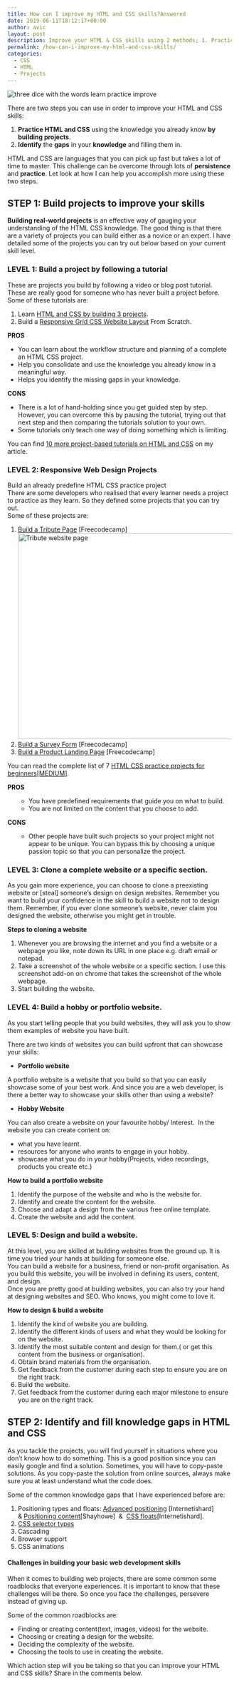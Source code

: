 ```yaml
---
title: How can I improve my HTML and CSS skills?Answered
date: 2019-08-11T18:12:17+00:00
author: avic
layout: post
description: Improve your HTML & CSS skills using 2 methods; 1. Practice HTML and CSS by building web projects. 2. Learn and solve challenges on the way.
permalink: /how-can-i-improve-my-html-and-css-skills/
categories:
  - CSS
  - HTML
  - Projects
---
```


<img class="aligncenter size-full wp-image-403" src="/public/08/practice-learn-improve.jpg" alt="three dice with the words learn practice improve"/>

There are two steps you can use in order to improve your HTML and CSS skills:
  
<ol>
    <li>
      <strong>Practice HTML and CSS</strong> using the knowledge you already know <strong>by building projects</strong>.
    </li>
    <li>
      <strong>Identify</strong> the <strong>gaps</strong> in your <strong>knowledge</strong> and filling them in.
    </li>
</ol>

HTML and CSS are languages that you can pick up fast but takes a lot of time to master. This challenge can be overcome through lots of **persistence** and **practice**. Let look at how I can help you accomplish more using these two steps.

<!--more-->

## STEP 1: Build projects to improve your skills

**Building real-world projects** is an effective way of gauging your understanding of the HTML CSS knowledge. The good thing is that there are a variety of projects you can build either as a novice or an expert. I have detailed some of the projects you can try out below based on your current skill level.

### LEVEL 1: Build a project by following a tutorial

These are projects you build by following a video or blog post tutorial. These are really good for someone who has never built a project before. Some of these tutorials are:

  <ol>
    <li>
      Learn <a href="https://www.udemy.com/learn-html-css-by-building-3-real-projects">HTML and CSS by building 3 projects</a>.
    </li>
    <li>
      Build a <a href="https://www.youtube.com/watch?v=moBhzSC455o">Responsive Grid CSS Website Layout</a> From Scratch.
    </li>
  </ol>

**PROS**


  <ul>
    <li>
      You can learn about the workflow structure and planning of a complete an HTML CSS project.
    </li>
    <li>
      Help you consolidate and use the knowledge you already know in a meaningful way.
    </li>
    <li>
      Helps you identify the missing gaps in your knowledge.
    </li>
  </ul>


**CONS**

  <ul>
    <li>
      There is a lot of hand-holding since you get guided step by step. However, you can overcome this by pausing the tutorial, trying out that next step and then comparing the tutorials solution to your own.
    </li>
    <li>
      Some tutorials only teach one way of doing something which is limiting.
    </li>
  </ul>

You can find [10 more project-based tutorials on HTML and CSS](https://learn.avicndugu.com/project-based-html-css-tutorials/) on my article.

### LEVEL 2: Responsive Web Design Projects

Build an already predefine HTML CSS practice project  
There are some developers who realised that every learner needs a project to practice as they learn. So they defined some projects that you can try out.  
Some of these projects are:

  <ol>
    <li>
      <a href="/html-projects-tribute-page/">Build a Tribute Page</a> [Freecodecamp]<img class="alignnone size-full" src="https://miro.medium.com/max/700/1*QMlF5qHP4J-LmHG0bFsRCA.png" alt="Tribute website page" width="700" height="462" />
    </li>
    <li>
      <a href="https://learn.freecodecamp.org/responsive-web-design/responsive-web-design-projects/build-a-survey-form">Build a Survey Form</a> [Freecodecamp]
    </li>
    <li>
      <a href="https://learn.freecodecamp.org/responsive-web-design/responsive-web-design-projects/build-a-product-landing-page">Build a Product Landing Page</a> [Freecodecamp]
    </li>
  </ol>

You can read the complete list of 7 [HTML CSS practice projects for beginners[MEDIUM]](https://medium.com/@avicndugu/projects-to-practice-html-css-skills-for-beginners-8b9ed67a7dd1).

**PROS**

<li style="list-style-type: none;">
  <ul>
    <li style="list-style-type: none;">
      <ul>
        <li>
          You have predefined requirements that guide you on what to build.
        </li>
        <li>
          You are not limited on the content that you choose to add.
        </li>
      </ul>
    </li>
  </ul>
</li>

**CONS**

<li style="list-style-type: none;">
  <ul>
    <li style="list-style-type: none;">
      <ul>
        <li>
          Other people have built such projects so your project might not appear to be unique. You can bypass this by choosing a unique passion topic so that you can personalize the project.
        </li>
      </ul>
    </li>
  </ul>
</li>

### LEVEL 3: Clone a complete website or a specific section.

As you gain more experience, you can choose to clone a preexisting website or [steal] someone&#8217;s design on design websites. Remember you want to build your confidence in the skill to build a website not to design them. Remember, if you ever clone someone&#8217;s website, never claim you designed the website, otherwise you might get in trouble.

**Steps to cloning a website**

<li style="list-style-type: none;">
  <ol>
    <li>
      Whenever you are browsing the internet and you find a website or a webpage you like, note down its URL in one place e.g. draft email or notepad.
    </li>
    <li>
      Take a screenshot of the whole website or a specific section. I use this screenshot add-on on chrome that takes the screenshot of the whole webpage.
    </li>
    <li>
      Start building the website.
    </li>
  </ol>
</li>

### LEVEL 4: Build a hobby or portfolio website.

As you start telling people that you build websites, they will ask you to show them examples of website you have built.

There are two kinds of websites you can build upfront that can showcase your skills:

<li style="list-style-type: none;">
  <ul>
    <li>
      <strong>Portfolio website</strong>
    </li>
  </ul>
</li>

A portfolio website is a website that you build so that you can easily showcase some of your best work. And since you are a web developer, is there a better way to showcase your skills other than using a website?

  <ul>
    <li>
      <strong>Hobby Website</strong>
    </li>
  </ul>

You can also create a website on your favourite hobby/ Interest.  In the website you can create content on:

  <ul>
    <li>
      what you have learnt.
    </li>
    <li>
      resources for anyone who wants to engage in your hobby.
    </li>
    <li>
      showcase what you do in your hobby(Projects, video recordings, products you create etc.)
    </li>
  </ul>

**How to build a portfolio website**

  <ol>
    <li>
      Identify the purpose of the website and who is the website for.
    </li>
    <li>
      Identify and create the content for the website.
    </li>
    <li>
      Choose and adapt a design from the various free online template.
    </li>
    <li>
      Create the website and add the content.
    </li>
  </ol>

### LEVEL 5: Design and build a website.

At this level, you are skilled at building websites from the ground up. It is time you tried your hands at building for someone else.  
You can build a website for a business, friend or non-profit organisation. As you build this website, you will be involved in defining its users, content, and design.  
Once you are pretty good at building websites, you can also try your hand at designing websites and SEO. Who knows, you might come to love it.

**How to design & build a website**

  <ol>
    <li>
      Identify the kind of website you are building.
    </li>
    <li>
      Identify the different kinds of users and what they would be looking for on the website.
    </li>
    <li>
      Identify the most suitable content and design for them.( or get this content from the business or organisation).
    </li>
    <li>
      Obtain brand materials from the organisation.
    </li>
    <li>
      Get feedback from the customer during each step to ensure you are on the right track.
    </li>
    <li>
      Build the website.
    </li>
    <li>
      Get feedback from the customer during each major milestone to ensure you are on the right track.
    </li>
  </ol>

## STEP 2: Identify and fill knowledge gaps in HTML and CSS

As you tackle the projects, you will find yourself in situations where you don&#8217;t know how to do something. This is a good position since you can easily google and find a solution. Sometimes, you will have to copy-paste solutions. As you copy-paste the solution from online sources, always make sure you at least understand what the code does.

Some of the common knowledge gaps that I have experienced before are:

  <ol>
    <li>
      Positioning types and floats: <a href="https://internetingishard.com/html-and-css/advanced-positioning/#positioned-elements-for-animation">Advanced positioning</a> [Internetishard] & <a href="https://learn.shayhowe.com/html-css/positioning-content/">Positioning content</a>[Shayhowe]  &  <a href="https://internetingishard.com/html-and-css/floats/">CSS floats</a>[Internetishard].
    </li>
    <li>
      <a href="https://internetingishard.com/html-and-css/css-selectors/">CSS selector types</a>
    </li>
    <li>
      Cascading
    </li>
    <li>
      Browser support
    </li>
    <li>
      CSS animations
    </li>
  </ol>

#### Challenges in building your basic web development skills

When it comes to building web projects, there are some common some roadblocks that everyone experiences. It is important to know that these challenges will be there. So once you face the challenges, persevere instead of giving up.

Some of the common roadblocks are:

  <ul>
    <li>
      Finding or creating content(text, images, videos) for the website.
    </li>
    <li>
      Choosing or creating a design for the website.
    </li>
    <li>
      Deciding the complexity of the website.
    </li>
    <li>
      Choosing the tools to use in creating the website.
    </li>
  </ul>

Which action step will you be taking so that you can improve your HTML  and CSS skills? Share in the comments below.
